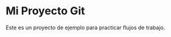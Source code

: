 # Mi Proyecto Git
E s t e   e s   u n   p r o y e c t o   d e   e j e m p l o   p a r a   p r a c t i c a r   f l u j o s   d e   t r a b a j o .  
 